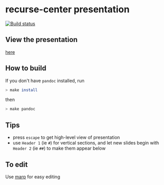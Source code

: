 # recurse-center presentation

[![Build status](https://travis-ci.org/f-o-a-m/recurse-presentation.svg?branch=master)](https://travis-ci.org/f-o-a-m/recurse-presentation?branch=master)

## View the presentation

[here](https://cdn.rawgit.com/f-o-a-m/recurse-center/gh-pages/index.html)

## How to build

If you don't have `pandoc` installed, run

```bash
> make install
```

then

```bash
> make pandoc
```

## Tips

- press `escape` to get high-level view of presentation
- use `Header 1` (ie `#`) for vertical sections, and let new slides begin with `Header 2` (ie `##`) to make them appear below

## To edit

Use [marp](https://yhatt.github.io/marp/) for easy editing
